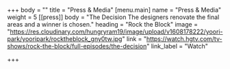 +++
body = ""
title = "Press & Media"
[menu.main]
name = "Press & Media"
weight = 5
[[press]]
body = "The Decision The designers renovate the final areas and a winner is chosen."
heading = "Rock the Block"
image = "https://res.cloudinary.com/hungryram19/image/upload/v1608178222/yoori-park/yooripark/rocktheblock_gny0tw.jpg"
link = "https://watch.hgtv.com/tv-shows/rock-the-block/full-episodes/the-decision"
link_label = "Watch"

+++
